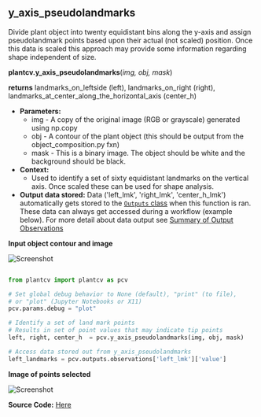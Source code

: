 ## y_axis_pseudolandmarks

Divide plant object into twenty equidistant bins along the y-axis and assign pseudolandmark points based upon their 
actual (not scaled) position. Once this data is scaled this approach may provide some information regarding shape 
independent of size.

**plantcv.y_axis_pseudolandmarks**(*img, obj, mask*)

**returns** landmarks_on_leftside (left), landmarks_on_right (right), landmarks_at_center_along_the_horizontal_axis (center_h)

- **Parameters:**
    - img - A copy of the original image (RGB or grayscale) generated using np.copy
    - obj - A contour of the plant object (this should be output from the object_composition.py fxn)
    - mask - This is a binary image. The object should be white and the background should be black.
- **Context:**
    - Used to identify a set of sixty equidistant landmarks on the vertical axis. Once scaled these can be used for shape analysis.
- **Output data stored:** Data ('left_lmk', 'right_lmk', 'center_h_lmk') automatically gets stored to the [`Outputs` class](outputs.md) when this function is ran. 
    These data can always get accessed during a workflow (example below). For more detail about data output see [Summary of Output Observations](output_measurements.md#summary-of-output-observations)

**Input object contour and image**

![Screenshot](img/documentation_images/y_axis_pseudolandmarks/ypl_example_image.jpg)

```python

from plantcv import plantcv as pcv

# Set global debug behavior to None (default), "print" (to file), 
# or "plot" (Jupyter Notebooks or X11)
pcv.params.debug = "plot"

# Identify a set of land mark points
# Results in set of point values that may indicate tip points
left, right, center_h  = pcv.y_axis_pseudolandmarks(img, obj, mask)

# Access data stored out from y_axis_pseudolandmarks
left_landmarks = pcv.outputs.observations['left_lmk']['value']

```

**Image of points selected**

![Screenshot](img/documentation_images/y_axis_pseudolandmarks/yap_output.jpg)

**Source Code:** [Here](https://github.com/danforthcenter/plantcv/blob/master/plantcv/plantcv/y_axis_pseudolandmarks.py)
